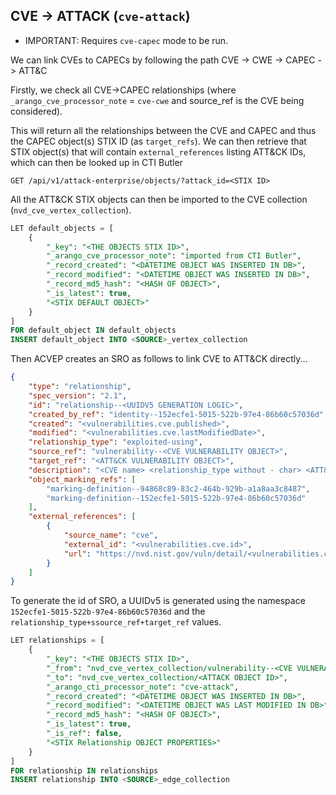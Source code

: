 ## CVE -> ATTACK (`cve-attack`)

* IMPORTANT: Requires `cve-capec` mode to be run.

We can link CVEs to CAPECs by following the path CVE -> CWE -> CAPEC -> ATT&C

Firstly, we check all CVE->CAPEC relationships (where `_arango_cve_processor_note` = `cve-cwe` and source_ref is the CVE being considered).

This will return all the relationships between the CVE and CAPEC and thus the CAPEC object(s) STIX ID (as `target_refs`). We can then retrieve that STIX object(s) that will contain `external_references` listing ATT&CK IDs, which can then be looked up in CTI Butler

```
GET /api/v1/attack-enterprise/objects/?attack_id=<STIX ID>
```

All the ATT&CK STIX objects can then be imported to the CVE collection (`nvd_cve_vertex_collection`).

```sql
LET default_objects = [
    {
        "_key": "<THE OBJECTS STIX ID>",
        "_arango_cve_processor_note": "imported from CTI Butler",
        "_record_created": "<DATETIME OBJECT WAS INSERTED IN DB>",
        "_record_modified": "<DATETIME OBJECT WAS INSERTED IN DB>",
        "_record_md5_hash": "<HASH OF OBJECT>",
        "_is_latest": true,
        "<STIX DEFAULT OBJECT>"
    }
]
FOR default_object IN default_objects
INSERT default_object INTO <SOURCE>_vertex_collection
```

Then ACVEP creates an SRO as follows to link CVE to ATT&CK directly...

```json
{
    "type": "relationship",
    "spec_version": "2.1",
    "id": "relationship--<UUIDV5 GENERATION LOGIC>",
    "created_by_ref": "identity--152ecfe1-5015-522b-97e4-86b60c57036d",
    "created": "<vulnerabilities.cve.published>",
    "modified": "<vulnerabilities.cve.lastModifiedDate>",
    "relationship_type": "exploited-using",
    "source_ref": "vulnerability--<CVE VULNERABILITY OBJECT>",
    "target_ref": "<ATT&CK VULNERABILITY OBJECT>",
    "description": "<CVE name> <relationship_type without - char> <ATT&CK name>",
    "object_marking_refs": [
        "marking-definition--94868c89-83c2-464b-929b-a1a8aa3c8487",
        "marking-definition--152ecfe1-5015-522b-97e4-86b60c57036d"
    ],
    "external_references": [
        {
            "source_name": "cve",
            "external_id": "<vulnerabilities.cve.id>",
            "url": "https://nvd.nist.gov/vuln/detail/<vulnerabilities.cve.id>"
        }
    ]
}
```

To generate the id of SRO, a UUIDv5 is generated using the namespace `152ecfe1-5015-522b-97e4-86b60c57036d` and the `relationship_type+ssource_ref+target_ref` values.

```sql
LET relationships = [
    {
        "_key": "<THE OBJECTS STIX ID>",
        "_from": "nvd_cve_vertex_collection/vulnerability--<CVE VULNERABILITY OBJECT>",
        "_to": "nvd_cve_vertex_collection/<ATTACK OBJECT ID>",
        "_arango_cti_processor_note": "cve-attack",
        "_record_created": "<DATETIME OBJECT WAS INSERTED IN DB>",
        "_record_modified": "<DATETIME OBJECT WAS LAST MODIFIED IN DB>",
        "_record_md5_hash": "<HASH OF OBJECT>",
        "_is_latest": true,
        "_is_ref": false,
        "<STIX Relationship OBJECT PROPERTIES>"
    }
]
FOR relationship IN relationships
INSERT relationship INTO <SOURCE>_edge_collection
```